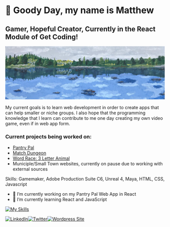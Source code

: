 <h1>👋 Goody Day, my name is Matthew </h1>

<h2> Gamer, Hopeful Creator, Currently in the React Module of Get Coding! </h2>

![Gamer, Hopeful Creator, Just starting with Get Coding!](https://github.com/Gyro-trix/Gyro-trix/blob/main/SimpleBanner.jpg)

My current goals is to learn web development in order to create apps that can help smaller or niche groups. I also hope that the programming knowledge that I learn can contribute to me one day creating my own video game, even if in web app form.

<h3>Current projects being worked on:</h3>

- [Pantry Pal](https://github.com/Gyro-trix/pantry-pal)
- [Match Dungeon](https://gyro-trix.github.io/MatchDungeon/) 
- [Word Race: 3 Letter Animal](https://gyro-trix.github.io/wordGameTypeOne/)
- Municiple/Small Town websites, currently on pause due to working with external sources

Skills: Gamemaker, Adobe Production Suite C6, Unreal 4, Maya, HTML, CSS, Javascript

- 🔭 I’m currently working on my Pantry Pal Web App in React
- 🌱 I’m currently learning React and JavaScript

[![My Skills](https://skillicons.dev/icons?i=js,html,css,react)](https://skillicons.dev)

[![LinkedIn](https://skillicons.dev/icons?i=linkedin)](https://www.linkedin.com/in/matthew-garrett-a2987477/)[![Twitter](https://skillicons.dev/icons?i=twitter)](https://twitter.com/Gyrotrix)[![Wordpress Site](https://skillicons.dev/icons?i=wordpress)]([https://twitter.com/Gyrotrix](https://matthewdgarrett.wordpress.com))

